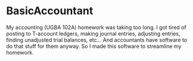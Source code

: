 # BasicAccountant

My accounting (UGBA 102A) homework was taking too long. I got tired of posting to T-account ledgers, making journal entries, adjusting entries, finding unadjusted trial balances, etc... And accountants have software to do that stuff for them anyway.
So I made this software to streamline my homework. 